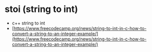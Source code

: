 # stoi (string to int)

* c++ string to int
* [https://www.freecodecamp.org/news/string-to-int-in-c-how-to-convert-a-string-to-an-integer-example/](https://www.freecodecamp.org/news/string-to-int-in-c-how-to-convert-a-string-to-an-integer-example/)
